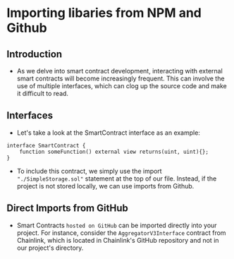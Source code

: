 # Importing libaries from NPM and Github

## Introduction
- As we delve into smart contract development, interacting with external smart contracts will become increasingly frequent. This can involve the use of multiple interfaces, which can clog up the source code and make it difficult to read.

## Interfaces
- Let's take a look at the SmartContract interface as an example:
```
interface SmartContract {
    function someFunction() external view returns(uint, uint){};
}
```

- To include this contract, we simply use the import `"./SimpleStorage.sol"` statement at the top of our file. Instead, if the project is not stored locally, we can use imports from Github.

## Direct Imports from GitHub
- Smart Contracts ``hosted on GitHub`` can be imported directly into your project. For instance, consider the `AggregatorV3Interface` contract from Chainlink, which is located in Chainlink's GitHub repository and not in our project's directory.
